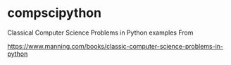 # compscipython
Classical Computer Science Problems in Python examples
From 

https://www.manning.com/books/classic-computer-science-problems-in-python
